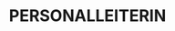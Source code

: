 ---
name: pat hays
draft: true
title: PERSONALLEITERIN
quote: 'Teamwork und Familiarität machen Merritt als Unternehmen erfolgreich. Wir geben alles für das Engagement und die Motivation unserer Mitarbeiter und stellen sicher, dass jeder genau weiß, wie wertvoll die jeweils geleistete Arbeit für das gesamte Unternehmen ist.'
details: >-
  Patricia „Pat“ Hays ist als Personalleiterin von Merritt vorrangig mit der
  Optimierung von Unternehmensstruktur und Teams betraut. Pat Hays ist seit drei
  Jahren bei Merritt tätig und bringt ihre 25-jährige Erfahrungen als
  Personalexpertin in ihre Arbeit ein.



  Personalmanagement sowie entsprechende Richtlinien, Programme und Prozesse
  gehören in den Verantwortungsbereich von Pat Hays. Sie ist zuständig für
  sämtliche Personalangelegenheiten bei Merritt, einschließlich Compliance,
  Einarbeitung, Managementschulungen, Einstellungs- und Entlassungsverfahren,
  Vorstellungsgespräche, Vergütungsempfehlungen, Boniprogramme und tägliche
  Mitarbeiterfragen. Mit ihrer herausragenden Kenntnisse und Fertigkeiten
  bewätligt sich alle Herausforderungen in Tagesgeschäfts und unterstützt
  Mitarbeiter beim Erreichen privater sowie beruflicher Ziele.



  Pat Hays ist Mitglied der Society of Human Resource Management und Certified
  Professional Human Resources.
image: /uploads/staff-13.jpg
display_number: 14
_comments:
  image: file should be ~600px wide
  lang: "'en' for english, 'de' for german (lowercase)"
  draft: drafts are saved but not published
lang: de
---